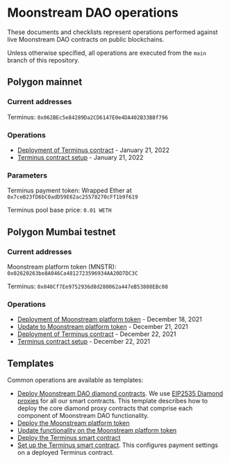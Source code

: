 # Moonstream DAO operations

These documents and checklists represent operations performed against live Moonstream DAO contracts on public
blockchains.

Unless otherwise specified, all operations are executed from the `main` branch of this repository.

## Polygon mainnet

### Current addresses

Terminus: `0x062BEc5e84289Da2CD6147E0e4DA402B33B8f796`

### Operations

- [Deployment of Terminus contract](./terminus-deploy-mainnet-20220121-0704.md) - January 21, 2022
- [Terminus contract setup](./terminus-setup-mainnet-20220121-0704.md) - January 21, 2022

### Parameters

Terminus payment token: Wrapped Ether at `0x7ceB23fD6bC0adD59E62ac25578270cFf1b9f619`

Terminus pool base price: `0.01 WETH`


## Polygon Mumbai testnet

### Current addresses

Moonstream platform token (MNSTR): `0x02620263be8A046Ca4812723596934AA20D7DC3C`

Terminus: `0x040Cf7Ee9752936d8d280062a447eB53808EBc08`

### Operations

- [Deployment of Moonstream platform token](./moonstream-deploy-mumbai-20211218-1633.md) - December 18, 2021
- [Update to Moonstream platform token](./moonstream-update-mumbai-20211221-1912.md) - December 21, 2021
- [Deployment of Terminus contract](./terminus-deploy-mumbai-20211222-2028.md) - December 22, 2021
- [Terminus contract setup](./terminus-setup-20211222-2049.md) - December 22, 2021

## Templates

Common operations are available as templates:
- [Deploy Moonstream DAO diamond contracts](./templates/diamond-deploy.md). We use [EIP2535 Diamond proxies](https://eips.ethereum.org/EIPS/eip-2535)
for all our smart contracts. This template describes how to deploy the core diamond proxy contracts that
comprise each component of Moonstream DAO functionality.
- [Deploy the Moonstream platform token](./templates/moonstream-deploy.md)
- [Update functionality on the Moonstream platform token](./templates/moonstream-update.md)
- [Deploy the Terminus smart contract](./templates/terminus-deploy.md)
- [Set up the Terminus smart contract](./templates/terminus-setup.md). This configures payment settings
on a deployed Terminus contract.

